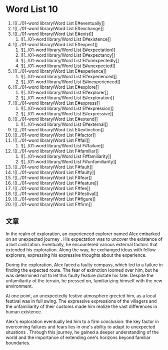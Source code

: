 # Word List 10

1. ![[../01-word library/Word List E#eventually]]
2. ![[../01-word library/Word List E#exchange]]
3. ![[../01-word library/Word List E#exist]]
	1. ![[../01-word library/Word List E#existence]]
4. ![[../01-word library/Word List E#expect]]
	1. ![[../01-word library/Word List E#expectation]]
	2. ![[../01-word library/Word List E#expectancy]]
	3. ![[../01-word library/Word List E#unexpectedly]]
	4. ![[../01-word library/Word List E#unexpected]]
5. ![[../01-word library/Word List E#experience]]
	1. ![[../01-word library/Word List E#experienced]]
	2. ![[../01-word library/Word List E#inexperienced]]
6. ![[../01-word library/Word List E#explore]]
	1. ![[../01-word library/Word List E#explorer]]
	2. ![[../01-word library/Word List E#exploration]]
7. ![[../01-word library/Word List E#express]]
	1. ![[../01-word library/Word List E#expression]]
	2. ![[../01-word library/Word List E#expressive]]
8. ![[../01-word library/Word List E#extend]]
	1. ![[../01-word library/Word List E#external]]
9. ![[../01-word library/Word List E#extinction]]
10. ![[../01-word library/Word List F#factor]]
11. ![[../01-word library/Word List F#fail]]
	1. ![[../01-word library/Word List F#failure]]
12. ![[../01-word library/Word List F#familiar]]
	1. ![[../01-word library/Word List F#familiarity]]
	2. ![[../01-word library/Word List F#unfamiliarity]]
13. ![[../01-word library/Word List F#fault]]
14. ![[../01-word library/Word List F#faulty]]
15. ![[../01-word library/Word List F#fear]]
16. ![[../01-word library/Word List F#feature]]
17. ![[../01-word library/Word List F#fee]]
18. ![[../01-word library/Word List F#festival]]
19. ![[../01-word library/Word List F#figure]]
20. ![[../01-word library/Word List F#firm]]

## 文章

In the realm of exploration, an experienced explorer named Alex embarked on an unexpected journey . His expectation was to uncover the existence of a lost civilization. Eventually, he encountered various external factors that extended his exploration. Along the way, he exchanged ideas with fellow explorers, expressing his expressive thoughts about the experience.

During the exploration, Alex faced a faulty compass, which led to a failure in finding the expected route. The fear of extinction loomed over him, but he was determined not to let this faulty feature dictate his fate. Despite the unfamiliarity of the terrain, he pressed on, familiarizing himself with the new environment.

At one point, an unexpectedly festive atmosphere greeted him, as a local festival was in full swing. The expressive expressions of the villagers and the unfamiliarity of their customs made him realize the vast differences in human existence.

Alex's exploration eventually led him to a firm conclusion: the key factor in overcoming failures and fears lies in one's ability to adapt to unexpected situations . Through this journey, he gained a deeper understanding of the world and the importance of extending one's horizons beyond familiar boundaries.
